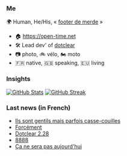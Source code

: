 ### Me

🌍 Human, He/His, « [footer de merde](https://open-time.net/post/2013/07/17/La-veritable-histoire-du-Footer-de-merde-) » 
* 🏠 https://open-time.net 
* 🛠️ Lead dev' of [dotclear](https://git.dotclear.org/dev/dotclear)
* 📷 photo, 🚲 vélo, 🏍️ moto 
* 🇫🇷 native, 🇬🇧 speaking, 🇪🇺 living

### Insights

[![GitHub Stats](https://github-readme-stats-sigma-five.vercel.app/api?username=franck-paul)](https://github.com/franck-paul)
[![GitHub Streak](https://github-readme-streak-stats.herokuapp.com?user=franck-paul)](https://git.io/streak-stats)

### Last news (in French)

<!-- BLOG-POST-LIST:START -->
- [Ils sont gentils mais parfois casse-couilles](https://open-time.net/post/2023/11/18/Ils-sont-gentils-mais-parfois-casse-couilles)
- [Forcément](https://open-time.net/post/2023/11/17/Forcement)
- [Dotclear 2.28](https://open-time.net/post/2023/11/16/Dotclear-228)
- [8888](https://open-time.net/post/2023/11/15/8888)
- [Ça ne sera pas aujourd&#39;hui](https://open-time.net/post/2023/11/14/Ca-ne-sera-pas-aujourd-hui)
<!-- BLOG-POST-LIST:END -->
